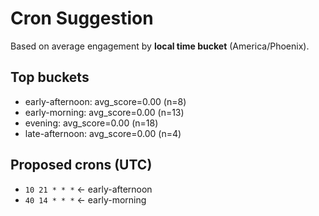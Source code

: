 # Cron Suggestion
Based on average engagement by **local time bucket** (America/Phoenix).

## Top buckets
- early-afternoon: avg_score=0.00 (n=8)
- early-morning: avg_score=0.00 (n=13)
- evening: avg_score=0.00 (n=18)
- late-afternoon: avg_score=0.00 (n=4)

## Proposed crons (UTC)
- `10 21 * * *`  ← early-afternoon
- `40 14 * * *`  ← early-morning